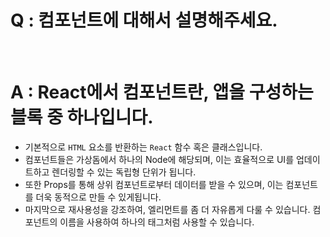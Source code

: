 # Q : 컴포넌트에 대해서 설명해주세요.

<br />

# A : React에서 컴포넌트란, 앱을 구성하는 블록 중 하나입니다.

- 기본적으로 `HTML` 요소를 반환하는 `React` 함수 혹은 클래스입니다.
- 컴포넌트들은 가상돔에서 하나의 Node에 해당되며, 이는 효율적으로 UI를 업데이트하고 렌더링할 수 있는 독립형 단위가 됩니다.
- 또한 Props를 통해 상위 컴포넌트로부터 데이터를 받을 수 있으며, 이는 컴포넌트를 더욱 동적으로 만들 수 있게됩니다.
- 마지막으로 재사용성을 강조하여, 엘리먼트를 좀 더 자유롭게 다룰 수 있습니다. 컴포넌트의 이름을 사용하여 하나의 태그처럼 사용할 수 있습니다.

